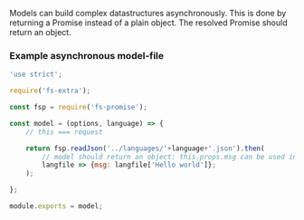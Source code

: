 Models can build complex datastructures asynchronously. This is done by returning a Promise instead of a plain object. The resolved Promise should return an object.

### Example asynchronous model-file

```js
'use strict';

require('fs-extra');

const fsp = require('fs-promise');

const model = (options, language) => {
    // this === request

    return fsp.readJson('../languages/'+language+'.json').then(
        // model should return an object: this.props.msg can be used inside the view
        langfile => {msg: langfile['Hello world']};
    );

};

module.exports = model;
```
